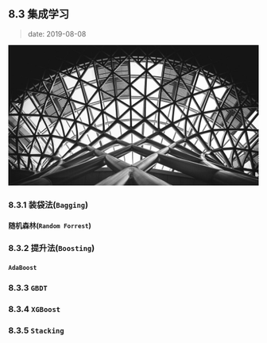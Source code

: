 ## 8.3 集成学习

>date: 2019-08-08

![](../assets/images/83.jpg)

### 8.3.1 装袋法(`Bagging`)

#### 随机森林(`Random Forrest`)

### 8.3.2 提升法(`Boosting`)

#### `AdaBoost`

### 8.3.3 `GBDT`

### 8.3.4 `XGBoost`

### 8.3.5 `Stacking`